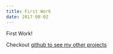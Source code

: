 ```yaml
---
title: First Work
date: 2017-08-02
---
```


First Work!

Checkout [github to see my other projects](github.com/tInsfilo.com)